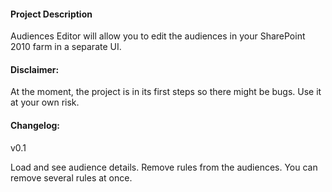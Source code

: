 #### Project Description

Audiences Editor will allow you to edit the audiences in your SharePoint 2010 farm in a separate UI.

#### Disclaimer:

At the moment, the project is in its first steps so there might be bugs. Use it at your own risk.

#### Changelog:

v0.1

Load and see audience details.
Remove rules from the audiences. You can remove several rules at once.
